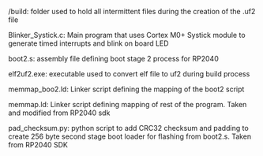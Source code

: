 /build: folder used to hold all intermittent files during the creation of the .uf2 file

Blinker_Systick.c: Main program that uses Cortex M0+ Systick module to generate timed interrupts and blink on board LED

boot2.s: assembly file defining boot stage 2 process for RP2040

elf2uf2.exe: executable used to convert elf file to uf2 during build process

memmap_boo2.ld: Linker script defining the mapping of the boot2 script

memmap.ld: Linker script defining mapping of rest of the program. Taken and modified from RP2040 sdk

pad_checksum.py: python script to add CRC32 checksum and padding to create 256 byte second stage boot loader for flashing from boot2.s. Taken from RP2040 SDK
